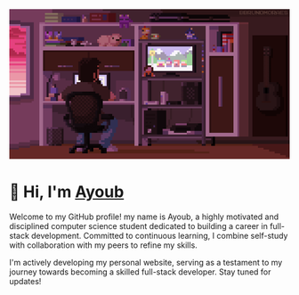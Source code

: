 <!-- ### Hi there 👋-->
<img src="./assets/tumblr_o8ol0qfp3d1r4gsiio1_1280.gif" alt="banner">

<div align="center">
    <h1 align="left">👋 Hi, I'm <a href="https://www.linkedin.com/in/ayoub-hamdoun/" target="_blank"> Ayoub </a> </h1>
<!--     <a href="https://github.com/oakoudad/badge42"><img src="https://badge.mediaplus.ma/darkblue/Ayhamdou" alt="Ayhamdou's 42 stats" /></a> -->
</div>
<p style='text-aligne : justify;'>
     Welcome to my GitHub profile! my name is Ayoub, a highly motivated and disciplined computer science student dedicated to building a career in full-stack development. Committed to continuous learning, I combine self-study with collaboration with my peers to refine my skills.
</p>
<p style='text-aligne : justify'>
    I'm actively developing my personal website, serving as a testament to my journey towards becoming a skilled full-stack developer. Stay tuned for updates!
</p>
